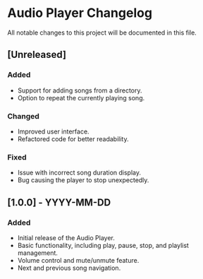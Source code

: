 # Audio Player Changelog

All notable changes to this project will be documented in this file.

## [Unreleased]

### Added
- Support for adding songs from a directory.
- Option to repeat the currently playing song.

### Changed
- Improved user interface.
- Refactored code for better readability.

### Fixed
- Issue with incorrect song duration display.
- Bug causing the player to stop unexpectedly.

## [1.0.0] - YYYY-MM-DD

### Added
- Initial release of the Audio Player.
- Basic functionality, including play, pause, stop, and playlist management.
- Volume control and mute/unmute feature.
- Next and previous song navigation.


